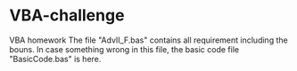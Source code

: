 # VBA-challenge
VBA homework
The file "AdvII_F.bas" contains all requirement including the bouns. 
In case something wrong in this file, the basic code file "BasicCode.bas" is here.

